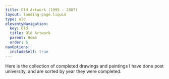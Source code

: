 ```yaml
---
title: Old Artwork (1995 - 2007)
layout: landing-page.liquid
type: old
eleventyNavigation:
  key: Old
  title: Old Artwork
  parent: Home
  order: 6
navOptions:
  includeSelf: true
---
```


Here is the collection of completed drawings and paintings I have done post university, and are sorted by year they were completed.
